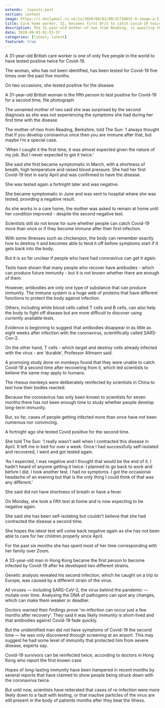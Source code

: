 ```yaml
---
extends: _layouts.post
section: content
image: https://i.dailymail.co.uk/1s/2020/09/03/00/32710852-0-image-a-5_1599091018928.jpg 
title: Care home worker, 31, becomes first Brit to catch Covid-19 twice 
description: The 31-year-old mother-of-two from Reading, is awaiting the all clear for a second time after being first tested positive for Covid-19 in April and then again late last month. 
date: 2020-09-03-01-53-37 
categories: [latest, latest] 
featured: true 
--- 
```

A 31-year-old British care worker is one of only five people in the world to have tested positive twice for Covid-19. 

The woman, who has not been identified, has been tested for Covid-19 five times over the past five months. 

On two occasions, she tested positive for the disease. 

A 31-year-old British woman is the fifth person to test positive for Covid-19 for a second time, file photograph

The unnamed mother of two said she was surprised by the second diagnosis as she was not experiencing the symptoms she had during her first time with the disease 



The mother-of-two from Reading, Berkshire, told The Sun: 'I always thought that if you develop coronavirus once then you are immune after that, but maybe I’m a special case. 

'When I caught it the first time, it was almost expected given the nature of my job. But I never expected to get it twice.' 

She said she first became symptomatic in March, with a shortness of breath, high temperature and raised blood pressure. She had her first Covid-19 test in early April and was confirmed to have the disease. 

She was tested again a fortnight later and was negative. 

She became symptomatic in June and was sent to hospital where she was tested, providing a negative result. 

As she works in a care home, the mother was asked to remain at home until her condition improved - despite the second negative test. 

Scientists still do not know for sure whether people can catch Covid-19 more than once or if they become immune after their first infection.

With some illnesses such as chickenpox, the body can remember exactly how to destroy it and becomes able to fend it off before symptoms start if it gets back into the body.

But it is so far unclear if people who have had coronavirus can get it again.

Tests have shown that many people who recover have antibodies - which can produce future immunity - but it is not known whether there are enough of them.  

However, antibodies are only one type of substance that can produce immunity. The immune system is a huge web of proteins that have different functions to protect the body against infection.

Others, including white blood cells called T cells and B cells, can also help the body to fight off disease but are more difficult to discover using currently available tests. 

Evidence is beginning to suggest that antibodies disappear in as little as eight weeks after infection with the coronavirus, scientifically called SARS-Cov-2.

On the other hand, T cells - which target and destroy cells already infected with the virus - are 'durable', Professor Altmann said. 



A promising study done on monkeys found that they were unable to catch Covid-19 a second time after recovering from it, which led scientists to believe the same may apply to humans.

The rhesus monkeys were deliberately reinfected by scientists in China to test how their bodies reacted.

Because the coronavirus has only been known to scientists for seven months there has not been enough time to study whether people develop long-term immunity.

But, so far, cases of people getting infected more than once have not been numerous nor convincing.

A fortnight ago she tested Covid positive for the second time. 

She told The Sun: 'I really wasn’t well when I contracted this disease in April. It left me in bed for over a week. Once I had successfully self-isolated and recovered, I went and got tested again.

'As I expected, I was negative and I thought that would be the end of it. I hadn’t heard of anyone getting it twice. I planned to go back to work and before I did, I took another test. I had no symptoms. I got the occasional headache of an evening but that is the only thing I could think of that was any different.' 

She said did not have shortness of breath or have a fever. 

On Monday, she took a fifth test at home and is now expecting to be negative again. 

She said she has been self-isolating but couldn't believe that she had contracted the disease a second time.  

She hopes the latest test will come back negative again as she has not been able to care for her children properly since April.  

For the past six months she has spent most of her time corresponding with her family over Zoom.   

A 33-year-old man in Hong Kong became the first person to become infected by Covid-19 after he developed two different strains.  

Genetic analysis revealed his second infection, which he caught on a trip to Europe, was caused by a different strain of the virus.

All viruses — including SARS-CoV-2, the virus behind the pandemic — mutate over time. Analysing the DNA of pathogens can spot any changes, which can make them weaker or deadlier.

Doctors warned their findings prove 're-infection can occur just a few months after recovery'. They said it was likely immunity is short-lived and that antibodies against Covid-19 fade quickly.

But the unidentified man did not have symptoms of Covid-19 the second time — he was only discovered through screening at an airport. This may suggest he had some level of immunity that protected him from severe disease, experts say.

Covid-19 survivors can be reinfected twice, according to doctors in Hong Kong who report the first known case

Hopes of long-lasting immunity have been hampered in recent months by several reports that have claimed to show people being struck down with the coronavirus twice.

But until now, scientists have reiterated that cases of re-infection were more likely down to a fault with testing, or that inactive particles of the virus are still present in the body of patients months after they beat the illness. 



